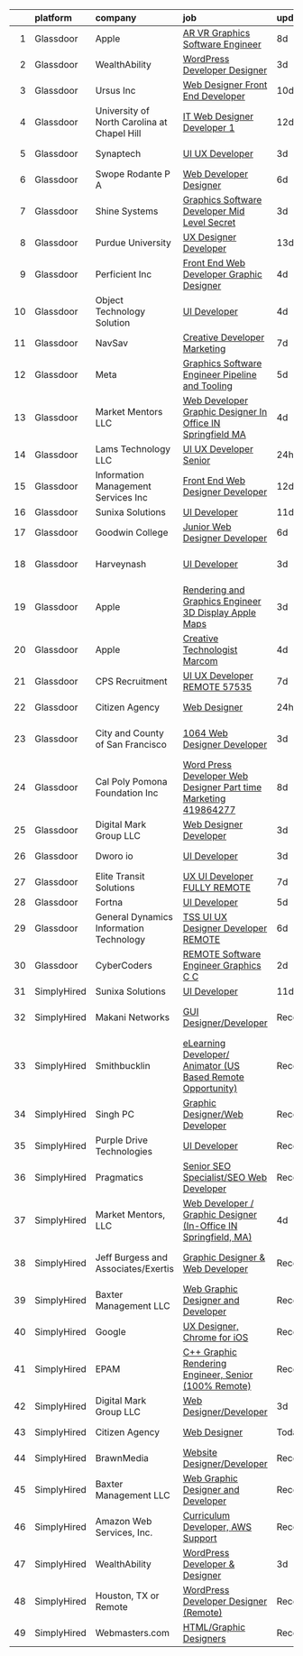 

|    | platform    | company                                     | job                                                                                                                                                                                                                                                                                                                                                                                                                                                                                                                                                                                                                                                                                                                                                                                                                                                                                                                                                                                                                                                                                                                                                                                                                                                                                                                                                                                                                                                                                   | update_time   | location               |
|---:|:------------|:--------------------------------------------|:--------------------------------------------------------------------------------------------------------------------------------------------------------------------------------------------------------------------------------------------------------------------------------------------------------------------------------------------------------------------------------------------------------------------------------------------------------------------------------------------------------------------------------------------------------------------------------------------------------------------------------------------------------------------------------------------------------------------------------------------------------------------------------------------------------------------------------------------------------------------------------------------------------------------------------------------------------------------------------------------------------------------------------------------------------------------------------------------------------------------------------------------------------------------------------------------------------------------------------------------------------------------------------------------------------------------------------------------------------------------------------------------------------------------------------------------------------------------------------------|:--------------|:-----------------------|
|  1 | Glassdoor   | Apple                                       | [AR VR Graphics Software Engineer](https://www.glassdoor.com/partner/jobListing.htm?pos=107&ao=1110586&s=58&guid=0000018311b3c6e68d9ca2e303b91752&src=GD_JOB_AD&t=SR&vt=w&cs=1_14883bd1&cb=1662449338434&jobListingId=1008098776181&cpc=6FC5BA77C9A4CD78&jrtk=3-0-1gc8r7holim9g801-1gc8r7hpb2cgp000-9d0fe7903ee514c7--6NYlbfkN0BvKrLyj5gPmtZO9T8euul8TCxuuKNOtzRJOomxnwSEodTz2Bc-sPZl1dBMH13w-jNyHP0Om-VrHe3-IIJ1BQ7Wd1MMnjsJnjayyk_knJ5FNSt9KNU49nn3QjFo0jeMEWDGQ_UiWDbZGaqymDD-Sh3TvXRaf3wYxYRyXDd7d6LbuP6i8WnM-gcPHppVZDV9O5wx0W4yluUuN6oJ-2yZw0LHQ_C5Qm3Sj5Wwv4tzOQ6Rpzpyxl17oZvdbu77-MQFUt0MfPjKQoHBlspMpA3mLG2RRHDw_wfhtrIg6KaPIOvhxBnul-3yVJnLZH7L16AWJ5ks_EyqvesCGsUBkmDVJasKX_UxZLhG5dLUJgtc7LcFnlbDVpUvRUnznGWiAqNC3P0wM6E0S0H_7E-Tq9HgT7S60TIwieKSmZQ1-Td0l_z58MQANX-m_jnvEAESc6vB3Q5i2Emlz6d9Ohg6GlQapPPs79Hd3FRMj_hw1_sp98vs4FvLuNt1WjswTTESaVDkShU-jJrpfWwKkycukr_fBQ1VA7JKKb_F10Zys-eQWoq-wD5acvSoA7aT3M-ABbLKRNj3QBiEsoVTBecDTykXmv-G6RMT0_wttVpHcI9YrnTDMDpMmBUpsdgJdJjXrov8jV5NEDjyys8y1PoGewgYpMOBDni25si18FkhNmC5Mqmcs5NtxtlVlcwp2k1xpJ_HhhsNMAvAmUh_BL0rpRfVVg-n81VdeJsLWwU_q8kP95ZBVtZ4JrRC4iQM9LMVM-t-CLe_ZZKGOzltH_zUu2OdRA7eHFdtSPatHwxK9wg9lPuYZs0LNy8p-hEskknA3NCmKyVZUsLW6vfpC0iy6zCbmoxqG5zvMjBMnrPhksO_ES4A81Ox6ynU9S_DSR21RsQ1ZXyf1fLBY6iupyo2_TyGJAvFMLTXUkijcADb4Qy-lJ2mg6F7u-e49vy3AfvD20sESmBCNqZh8B5d5rMKoAgGijZ7JmwLLfR82gM%3D)                                                                                                                  | 8d            | Seattle, WA            |
|  2 | Glassdoor   | WealthAbility                               | [WordPress Developer   Designer](https://www.glassdoor.com/partner/jobListing.htm?pos=115&ao=1136043&s=58&guid=0000018311b3c6e68d9ca2e303b91752&src=GD_JOB_AD&t=SR&vt=w&ea=1&cs=1_96a0abf4&cb=1662449338435&jobListingId=1008114828541&jrtk=3-0-1gc8r7holim9g801-1gc8r7hpb2cgp000-884eac3cb525320d-)                                                                                                                                                                                                                                                                                                                                                                                                                                                                                                                                                                                                                                                                                                                                                                                                                                                                                                                                                                                                                                                                                                                                                                                  | 3d            | Tempe, AZ              |
|  3 | Glassdoor   | Ursus  Inc                                  | [Web Designer   Front End Developer](https://www.glassdoor.com/partner/jobListing.htm?pos=109&ao=1110586&s=58&guid=0000018311b3c6e68d9ca2e303b91752&src=GD_JOB_AD&t=SR&vt=w&ea=1&cs=1_b67fb79c&cb=1662449338434&jobListingId=1008097361956&cpc=8795CF9063CD573D&jrtk=3-0-1gc8r7holim9g801-1gc8r7hpb2cgp000-0ea09b14e2348c5f--6NYlbfkN0CT8vBT9H5mqECx2dfLV_FONLPDKpIRssxVwtj05Tmm4rA5I0VNOPdM1oYsK66ov5pqYS3gXk2ozh0lVEZwzGOqZs8rlCBef2uQoy630wv6aUBqB1D9vjbSnni5WCVaS2e0KhCWi_8-XMv97hUEg7H9r8pKMO8klnwzDsU9mPVyqE5wVDnTov1Pu_UnRYhnE0_Osqvwl8WORWgB_kOjxQQLPQWG-NWIcptfTftC_xvyt1c40uobZ403OrjOg5_p8zqz3cLzwrnHTjqWeFEhkd7FYyVcjiJCMFkVznphRmtkhKbL2ZU9aWVWUjChbdkFdlAiu4tIvv-tEhlvNaragy1ZQhsvGhOC5anf8D4yfIGDJbK-bmh5xwt1uscED6ao3EPCxdfHKv4RZ6Q3-m_MTe1dE6Nugv26rrW9yIa8ooHEPIgJzYTeC7TeJ6xGxEjr0Q_LC6p6H5q3S5tqAKobaBFAUOLFzaYkqfJfMVeDEcM45mD4p83H9JivUTDuSuIARRyq_X-nDQed5BrcbTziAgE4GsRkysA75dwAY7tUvrYsFuE7nrUa6jVQrDlXUyV5XOGBb-IO9taLGWl8BQVFz09ycoMq3V3hzbJ7el3QoVqtCoUj3kFQZqmvYXyx--MW7xBwVGcxG-68YgKgnEaZApH7d6SQ8IlcAl-YZbtg8JJ-AUPOTu1TB7ldoQBl7IYB9ZvpKT3Cy286Q9e9RGxAgZk-jhQO_RTE_wHd_ZZGijRq_CVnluI_sBXsdmgy1IhXa0NygWOdDpHfcgiMydFVvVfoiRZumwilJiyGkG2x_xDrw8E9i499XkOeqDckGIMRe11u2y8PW0JpIH6dHY4cwjZcCqXJKqvScw_zejLzTFrPDDSrE-sv5m-wD1WQHJ56Pbd67dYZllUuzCojrAg3rnlfgR_7DVG6_NWVAeFrZQSe_CO3V4xqEg1FPbsCZVO2NGbnnH82aac6J4-WP38ELct4SbOb9g_nkxQgNCfMtSPoIDRqqN4PbM7f)                                                                                         | 10d           | Brisbane, CA           |
|  4 | Glassdoor   | University of North Carolina at Chapel Hill | [IT Web Designer Developer   1](https://www.glassdoor.com/partner/jobListing.htm?pos=118&ao=1136043&s=58&guid=0000018311b3c6e68d9ca2e303b91752&src=GD_JOB_AD&t=SR&vt=w&cs=1_99dc7c10&cb=1662449338435&jobListingId=1008091563327&jrtk=3-0-1gc8r7holim9g801-1gc8r7hpb2cgp000-06a99d028af73625-)                                                                                                                                                                                                                                                                                                                                                                                                                                                                                                                                                                                                                                                                                                                                                                                                                                                                                                                                                                                                                                                                                                                                                                                        | 12d           | Chapel Hill, NC        |
|  5 | Glassdoor   | Synaptech                                   | [UI UX Developer](https://www.glassdoor.com/partner/jobListing.htm?pos=127&ao=1136043&s=58&guid=0000018311b3c6e68d9ca2e303b91752&src=GD_JOB_AD&t=SR&vt=w&cs=1_d9a8bfec&cb=1662449338435&jobListingId=1008114786599&jrtk=3-0-1gc8r7holim9g801-1gc8r7hpb2cgp000-4ab4377f64d3bfaf-)                                                                                                                                                                                                                                                                                                                                                                                                                                                                                                                                                                                                                                                                                                                                                                                                                                                                                                                                                                                                                                                                                                                                                                                                      | 3d            | Colorado Springs, CO   |
|  6 | Glassdoor   | Swope  Rodante P A                          | [Web Developer Designer](https://www.glassdoor.com/partner/jobListing.htm?pos=117&ao=1136043&s=58&guid=0000018311b3c6e68d9ca2e303b91752&src=GD_JOB_AD&t=SR&vt=w&ea=1&cs=1_fd9fee5a&cb=1662449338435&jobListingId=1008103901001&jrtk=3-0-1gc8r7holim9g801-1gc8r7hpb2cgp000-10de664c6e2df13b-)                                                                                                                                                                                                                                                                                                                                                                                                                                                                                                                                                                                                                                                                                                                                                                                                                                                                                                                                                                                                                                                                                                                                                                                          | 6d            | Tampa, FL              |
|  7 | Glassdoor   | Shine Systems                               | [Graphics Software Developer  Mid Level   Secret ](https://www.glassdoor.com/partner/jobListing.htm?pos=128&ao=1136043&s=58&guid=0000018311b3c6e68d9ca2e303b91752&src=GD_JOB_AD&t=SR&vt=w&cs=1_775a8b4a&cb=1662449338435&jobListingId=1008114863929&jrtk=3-0-1gc8r7holim9g801-1gc8r7hpb2cgp000-f353985a7a3b22af-)                                                                                                                                                                                                                                                                                                                                                                                                                                                                                                                                                                                                                                                                                                                                                                                                                                                                                                                                                                                                                                                                                                                                                                     | 3d            | Bethesda, MD           |
|  8 | Glassdoor   | Purdue University                           | [UX Designer Developer](https://www.glassdoor.com/partner/jobListing.htm?pos=119&ao=1136043&s=58&guid=0000018311b3c6e68d9ca2e303b91752&src=GD_JOB_AD&t=SR&vt=w&ea=1&cs=1_8d81ab16&cb=1662449338435&jobListingId=1008088691267&jrtk=3-0-1gc8r7holim9g801-1gc8r7hpb2cgp000-684e4c4a2876fc9b-)                                                                                                                                                                                                                                                                                                                                                                                                                                                                                                                                                                                                                                                                                                                                                                                                                                                                                                                                                                                                                                                                                                                                                                                           | 13d           | Remote                 |
|  9 | Glassdoor   | Perficient  Inc                             | [Front End Web Developer Graphic Designer](https://www.glassdoor.com/partner/jobListing.htm?pos=116&ao=1136043&s=58&guid=0000018311b3c6e68d9ca2e303b91752&src=GD_JOB_AD&t=SR&vt=w&cs=1_9f6c8426&cb=1662449338435&jobListingId=1008109861772&jrtk=3-0-1gc8r7holim9g801-1gc8r7hpb2cgp000-44aef0c6333c1e32-)                                                                                                                                                                                                                                                                                                                                                                                                                                                                                                                                                                                                                                                                                                                                                                                                                                                                                                                                                                                                                                                                                                                                                                             | 4d            | Saint Louis, MO        |
| 10 | Glassdoor   | Object Technology Solution                  | [UI Developer](https://www.glassdoor.com/partner/jobListing.htm?pos=111&ao=1136043&s=58&guid=0000018311b3c6e68d9ca2e303b91752&src=GD_JOB_AD&t=SR&vt=w&cs=1_0f00f8f4&cb=1662449338434&jobListingId=1008112764613&jrtk=3-0-1gc8r7holim9g801-1gc8r7hpb2cgp000-dd204f09d5632003-)                                                                                                                                                                                                                                                                                                                                                                                                                                                                                                                                                                                                                                                                                                                                                                                                                                                                                                                                                                                                                                                                                                                                                                                                         | 4d            | Remote                 |
| 11 | Glassdoor   | NavSav                                      | [Creative Developer   Marketing](https://www.glassdoor.com/partner/jobListing.htm?pos=104&ao=1110586&s=58&guid=0000018311b3c6e68d9ca2e303b91752&src=GD_JOB_AD&t=SR&vt=w&ea=1&cs=1_391f661d&cb=1662449338434&jobListingId=1008101583321&cpc=14D5209370AEC984&jrtk=3-0-1gc8r7holim9g801-1gc8r7hpb2cgp000-3ef4b27837961961--6NYlbfkN0BvAdlA35CjkOTzb4w1kkSC-vTwJamGQa4qaPCWn-0njweHi_B-CtuKQhiA94M5OE-XjNhf22KnVp00kgckhjWxzGyV97h7v8x36p5wKdZlOjwGZGaqaaH8DYNMeM34HY9t9Z5J26lOJ85UEHLGvZFDJOe_8KgJLhnklUUMm79Fgw-wQMJzYni-FeIqV5Svyi_1ZjE_mxETfR2qp4i-PiUDiAz8y9BFsxOfX0BmecMnmGFBamzhbjmqf2dPmw1l79Q2jskoL_2S0v1vj9ya7N4qtueYXgZXhREY9VYBU5aWQtRuZgpLxXIGZfAAIRD1qGazMM_uwjzoOG2XEB02oEu_WY_7sJUDyrff69HwZk80z3EYybEULxV-0DlHDoZy4R2XWjfeD0RdusCbsIQu42fBkdhdp5Had6UpKqvcx1RSNwoH1zot__umphO_5zivUvtJDR8aN1M36iPEY06Xg0oD5iiozbMcADEjLniINXoESOEDM26YB3JZ8KrjRIjytrqduNR2RlVw90AtX4a5iTYer8GJOZlIgPVDorGY97wH4x5nS2mvESuGM9ccEETHTc5f1bbh-iHRMl7300jpeXnYHpCZJDgdq-4%3D)                                                                                                                                                                                                                                                                                                                                                                                                                                                                                                               | 7d            | Beaumont, TX           |
| 12 | Glassdoor   | Meta                                        | [Graphics Software Engineer   Pipeline and Tooling](https://www.glassdoor.com/partner/jobListing.htm?pos=105&ao=1110586&s=58&guid=0000018311b3c6e68d9ca2e303b91752&src=GD_JOB_AD&t=SR&vt=w&cs=1_56e79c86&cb=1662449338434&jobListingId=1008107989384&cpc=0C139D4CAD5A6DB2&jrtk=3-0-1gc8r7holim9g801-1gc8r7hpb2cgp000-ee0e87e82fc8eaa6--6NYlbfkN0DYl4UJW4r1Vl7FEn6T9F-rD9lpC-0oMJVSiWjK_MGUd8e8cHXcpv6KPyjLHZEfqkXwCrjci5IV6QrL7JzV9jLLZ77nbnTaVImrYMFdkWMvJL2c-8E8Q4CZ15329dj-MuyrGDJlP5H0RbBsrMDRyxgxHEvMrO0fEqySqT2mcxooYilKIFaeu-GJWYOp55U8N36cXzCH34TBJRf7SZnKvK9zVSegR2K6S_jRqP6TH0mGk07SD6giTOoRKFo2lffc3NlkkiktEAxovhdJoHm9Z5dxfMW_JtFTVBT4fHwTjWAFtTWOzRlA7taCvlHfe_5FiwB3KJff4wNs_RlTl-dvZP_hX7UJx85RmEo7OHKX-cE-fxw_BDwAVdj-Jrh654gnXv7b095NVYdFMP0hSCHoXETpPwA9ZdU2fvKupfXWcAdvePh5SF6zFA9qMm68SFqe95kyPTqljLRXZPcKvkYNqb0cfq_QzsommBJyzYinIHbsW8Hm3RnpyxeR8m8kQPEIRf3Sj_Ahdm_4IYRR1QhKYKd4uqxJ6Z_BVG0EfJjEqZc_X3I6gxjvGoa3cjCYWCZReWt2lpxF-irZNxV4icCl7r93Wc1p-MUh_efLssCra26VKnxns17AyRSMHSEVuoOd4F9pf0ROie3U46eOnmBCcaSdbHZs4uxBTk4OXoqL10OH5nhWn7TSdLzqmSiLPlO2YMoTRZKqmMftpYCGi41XrUO5bY4XD0Qm6qBeIIo5PYwjFJNbg7fRY5XVRWPK7GwykF8H3AXBN5s78VrsV4FGAf295wHv7IA4FnZzC56MwCrfT3VMfRyK5DeprE4ZM3eRIdnuLEbBbt4O29mZaeE0qDYoNfKq_CmmzYqsBRU9zYW8lgpnIfnENqwkUvHU3k5rnBaqRTNRB6u5AdiyHwDRw8TduTyl94N5VFoPi0DPhyTSPEZrSDECET_BwCG2kNgcpnrz_wI9QmzenE2ehVTyZTTOYX3Fskq-XHwW5Mrlv2M_PdpnzwhLIAOxmayJzFG_Z4k2Eys9mk5xu5J-MmIBaKp-DDcifRnp_EyY-blPc6RIQrPx2au6ueiqEXr5Gml3DfY%3D) | 5d            | Remote                 |
| 13 | Glassdoor   | Market Mentors  LLC                         | [Web Developer   Graphic Designer  In Office IN Springfield  MA ](https://www.glassdoor.com/partner/jobListing.htm?pos=101&ao=1110586&s=58&guid=0000018311b3c6e68d9ca2e303b91752&src=GD_JOB_AD&t=SR&vt=w&ea=1&cs=1_307758dc&cb=1662449338433&jobListingId=1008111288282&cpc=3E9F864680A5C76F&jrtk=3-0-1gc8r7holim9g801-1gc8r7hpb2cgp000-a69e8f9edaa7370c--6NYlbfkN0DrgQq5ECBajiuqohNCSf6c7_2Cek-sBUhiO2bmmkiCIcpzLyXLzEAo_itrRzeSh_cWpy7BT4bN57ryTfdnWo0gWGaocdBLo3L4E08-ygdD9TDyaXhHptLZmoAT3Vg8wSELq80bb9aRGRnwRMKNLwkwVsvZnKz3KHQP4Mix_zEqQZUuuLUoMaIf60fEZYRLl5GaT4R5CqHk1PzKPzNzz8yi26PO9biPpc9NMwHjTph0Eoc6R67-xUQKlQMbFd7PrL__Vviay-6PFZFS9X15oMA0jFLRG_hQe4RVuVm2FoTuITk-0nq7t_UQnQznomYgSKYp-TKJHZrBLuTGVtNhrnSiLLu38NY8qfvGW7-cHN4wzm-sPA3fIMOvIxr7oD3INIrSzUSG8BkL9yUCTU0sIeVZtYnVuFZhqPJ18-JaNW-x_K_6mbct8NL7UFxIBOy960sxgWU8bDQTVRvVuK_njjsFdfurAzKhwvYDCHQOp6jSvLeAJ_kzHWF3k6vtn0DdV09QTEHsR2Q0mOUgvnEI6zFL)                                                                                                                                                                                                                                                                                                                                                                                                                                                                                                                                                            | 4d            | Hartford, CT           |
| 14 | Glassdoor   | Lams Technology LLC                         | [UI UX Developer  Senior ](https://www.glassdoor.com/partner/jobListing.htm?pos=125&ao=1136043&s=58&guid=0000018311b3c6e68d9ca2e303b91752&src=GD_JOB_AD&t=SR&vt=w&ea=1&cs=1_e346e41b&cb=1662449338435&jobListingId=1008118889321&jrtk=3-0-1gc8r7holim9g801-1gc8r7hpb2cgp000-1873c344e686d154-)                                                                                                                                                                                                                                                                                                                                                                                                                                                                                                                                                                                                                                                                                                                                                                                                                                                                                                                                                                                                                                                                                                                                                                                        | 24h           | Remote                 |
| 15 | Glassdoor   | Information Management Services  Inc        | [Front End Web Designer Developer](https://www.glassdoor.com/partner/jobListing.htm?pos=120&ao=1136043&s=58&guid=0000018311b3c6e68d9ca2e303b91752&src=GD_JOB_AD&t=SR&vt=w&ea=1&cs=1_c9178fb6&cb=1662449338435&jobListingId=1008091268998&jrtk=3-0-1gc8r7holim9g801-1gc8r7hpb2cgp000-6adbb7d2f8679a95-)                                                                                                                                                                                                                                                                                                                                                                                                                                                                                                                                                                                                                                                                                                                                                                                                                                                                                                                                                                                                                                                                                                                                                                                | 12d           | Beltsville, MD         |
| 16 | Glassdoor   | Sunixa Solutions                            | [UI Developer](https://www.glassdoor.com/partner/jobListing.htm?pos=113&ao=1136043&s=58&guid=0000018311b3c6e68d9ca2e303b91752&src=GD_JOB_AD&t=SR&vt=w&ea=1&cs=1_25ae909b&cb=1662449338435&jobListingId=1008093911276&jrtk=3-0-1gc8r7holim9g801-1gc8r7hpb2cgp000-c12d46be60d48c3b-)                                                                                                                                                                                                                                                                                                                                                                                                                                                                                                                                                                                                                                                                                                                                                                                                                                                                                                                                                                                                                                                                                                                                                                                                    | 11d           | Remote                 |
| 17 | Glassdoor   | Goodwin College                             | [Junior Web Designer Developer](https://www.glassdoor.com/partner/jobListing.htm?pos=114&ao=1136043&s=58&guid=0000018311b3c6e68d9ca2e303b91752&src=GD_JOB_AD&t=SR&vt=w&cs=1_25418ec9&cb=1662449338435&jobListingId=1008104280295&jrtk=3-0-1gc8r7holim9g801-1gc8r7hpb2cgp000-52d292b410d12378-)                                                                                                                                                                                                                                                                                                                                                                                                                                                                                                                                                                                                                                                                                                                                                                                                                                                                                                                                                                                                                                                                                                                                                                                        | 6d            | East Hartford, CT      |
| 18 | Glassdoor   | Harveynash                                  | [UI Developer](https://www.glassdoor.com/partner/jobListing.htm?pos=130&ao=1136043&s=58&guid=0000018311b3c6e68d9ca2e303b91752&src=GD_JOB_AD&t=SR&vt=w&ea=1&cs=1_fbd83421&cb=1662449338436&jobListingId=1008114677538&jrtk=3-0-1gc8r7holim9g801-1gc8r7hpb2cgp000-e2c9ff87e93c384f-)                                                                                                                                                                                                                                                                                                                                                                                                                                                                                                                                                                                                                                                                                                                                                                                                                                                                                                                                                                                                                                                                                                                                                                                                    | 3d            | San Francisco, CA      |
| 19 | Glassdoor   | Apple                                       | [Rendering and Graphics Engineer   3D Display   Apple Maps](https://www.glassdoor.com/partner/jobListing.htm?pos=108&ao=1110586&s=58&guid=0000018311b3c6e68d9ca2e303b91752&src=GD_JOB_AD&t=SR&vt=w&cs=1_88a34a6f&cb=1662449338434&jobListingId=1008115118695&cpc=8795CF9063CD573D&jrtk=3-0-1gc8r7holim9g801-1gc8r7hpb2cgp000-67ce25cf34ad9846--6NYlbfkN0BvKrLyj5gPmtZO9T8euul8TCxuuKNOtzRJOomxnwSEodTz2Bc-sPZlt2Zgji_QUXEnKj_T1Ut9FIFiKfM_lcs3PA9YMmt1GIIVfAyhKNGUPi1LVhtL59Y84IK3ZJ2UcsS2jkAW1AgJAovjXFj1aQAblWB5puC-3LxR5e54A2ZZR61hdFHsDxfBr1aSVXJYi_ziqavvfMoEyk8cuTyOSlLbaxwE9o3B797ngTdqVhToF2mWTI87BlL4nfkM6H1Uh4cyCeQGvs6sV08O0wieVSnU_p7D4IZX3Zx2Vo5SYbglNqXDG07D5xuZeB2LiodOn2KLuXIcbs3acG2AYqjD0-AodPIPlwxCfOHaq4KnLWFVLJZdBVv4B3_UJcUwI8TdKQexZiQBUc4lhasPrCrPSIBjGu8qoylCljXv45kttU-1x-7GYX0FBBnaE6HsIGs0s4jsU6KwTxBmRZyudXeTY7N-wfudaRJ5z2lITmCSh4UzWlTUyBuTrR-ezwkpR-MkmoV4rduniZsVdNJqv1G7onUu3xTYoEf-P6GU6M5okpBqisf6A5i6JyzvZjeNrMiftaWTBoEWd3TiajgCAK5p645rEtG-_nlw_bbqkh5UIFHTCZWyQoNyNgmcj36ETgPCIEQeJmkhxlJlXRHliZPcmq7gcsba_4HPE_9HNySqSNMrI3L0DRGhvpZlLwtHOWLt7Jzddo7WSg23vlgsECC-v7j2vTU5SvLEs7U17avzsH6KY4Tp_tEqxH3RRJa8Y4WYkn6Fc9LfiBKXe4GUcq0jHk4eQV9TIOuo6MHnSRTb1e3BiJf3TX9EP3KSO7ZFrFdFZsYebu_5un6zC4CZQhMRCx529n1rUyLmXdgK1q6PbhJlZOyY_vk5GOVX90cx15UpCsg41_7mGzgbrtSyD4gPnaOgcfhOxB-AeJujkXtQOGYuLPwMP5Kn9VOI7HKS_3_nGVqelT98wFK0SqSm5YVqUc-51PrNwbRIPMREDGSFY9pj_2kliZSqMSI_)                                                                       | 3d            | Cupertino, CA          |
| 20 | Glassdoor   | Apple                                       | [Creative Technologist  Marcom](https://www.glassdoor.com/partner/jobListing.htm?pos=121&ao=1136043&s=58&guid=0000018311b3c6e68d9ca2e303b91752&src=GD_JOB_AD&t=SR&vt=w&cs=1_2890a503&cb=1662449338435&jobListingId=1008111206952&jrtk=3-0-1gc8r7holim9g801-1gc8r7hpb2cgp000-44ee546d4a615340-)                                                                                                                                                                                                                                                                                                                                                                                                                                                                                                                                                                                                                                                                                                                                                                                                                                                                                                                                                                                                                                                                                                                                                                                        | 4d            | Cupertino, CA          |
| 21 | Glassdoor   | CPS Recruitment                             | [UI   UX Developer REMOTE   57535](https://www.glassdoor.com/partner/jobListing.htm?pos=106&ao=1110586&s=58&guid=0000018311b3c6e68d9ca2e303b91752&src=GD_JOB_AD&t=SR&vt=w&ea=1&cs=1_95ff5297&cb=1662449338434&jobListingId=1008101570635&cpc=14D5209370AEC984&jrtk=3-0-1gc8r7holim9g801-1gc8r7hpb2cgp000-01ffb576e5c5bd95--6NYlbfkN0DgoHcTH3ZibdXDbE1VvvRa3XowIWs6m5qI-FjqauRle3m8kONFkUSrxT8FSUKqy7UuSwcgAQ-qkHLdceLQEfzk02YlSVwTq4RVzanUacZZQP9LGelOizyao1UJ6tCCpK5S9yLDBGeAjhshIhXNcq5zna_AleGRj1LJWwOnxP5y8J2xCSGpgVZe0lzvsqE1vBscPj2oR0WG6NMOr9ccakm9DV26taErJyJ8uXC2adHxNqvO1T2dDyMV2fTIt_MpGKwU-ZtddO8t9LS98gvShvrtWEY6wIhz6RYD2abece9730u-vh2Q2SvxcO_939bxYdttBv2fADUtVN9claoMWH5_7GHsLv6qTPcGSOo4FXsDfna911QAN9idw9bKi7qKktPt5aNJUToic4JMJAmRTLqaalRCfNnRnKcBKMbkcEuPzyQKY8iF_Xi8Bxw-rekqZ8x4OU7jgeq8xnPQzhq2ME-Qn9yoJdFgfdWgR1kWWg5MLQ%3D%3D)                                                                                                                                                                                                                                                                                                                                                                                                                                                                                                                                                                                                                               | 7d            | Syracuse, NY           |
| 22 | Glassdoor   | Citizen Agency                              | [Web Designer](https://www.glassdoor.com/partner/jobListing.htm?pos=103&ao=1110586&s=58&guid=0000018311b3c6e68d9ca2e303b91752&src=GD_JOB_AD&t=SR&vt=w&cs=1_c2f410fd&cb=1662449338433&jobListingId=1008119134571&cpc=3DB599BF2F4828F0&jrtk=3-0-1gc8r7holim9g801-1gc8r7hpb2cgp000-4f156e9c19c8d85f--6NYlbfkN0ABPR1SXVqYXME6Y9HwrdB1ZS5I7uEvuiZQQ23aOU9KTSUEQ2WHnjqXEbws5t88SbmeWWUnqBUweDBfv3jgPAT_yEx1ZSopAzoXYUidX5JP4RSp8v4kNbaODIRLLoaJty-UiuGsLZEyYy_sJVq48YSqx5isNJOWThO9q0_6ZNoiSCXsLaUMEgJJWn_j8pHM0yvddtnqgStRhLDlOX-XMNzopkke1eWBIAAXlupnqrpQFpjT2eYFeccg-9dxx30aPkHtVLF-bMCic_6BYdmqgdjxnwzQ-94jF3SG6Spm9xBfCI7bbfrFdmHtGQ3k1KUbWiPl7KMCXXfqcgMjP1AUuJd7hW7oNdvRwUhQ1zaNM4dxro20PHSNY-PFxtVagokjQVwhJyIYsJ_Ga4rPUAnUz774m35Tt6XNh-eeU4oCcM52LnehDyiQEig-8fuyujYUTU8OCt6G1c7mP6kJRgC3zurEotuaVZxrXQs2ZB4M5CDw516Iu4PsdADCqE--LH8N4qmGca0vTHJcRl9c3ITrn0winAvru9uitJHmpWHrzKKX-rsRvEBS5axKNsxbr4TZnF9mX4PR3luPm65UdIdWGl7uu7iWgvpRfCYNT5OL_J0k_m3IrIoTP-m4HV9vXsE6qguSgPOLR7blrQ%3D%3D)                                                                                                                                                                                                                                                                                                                                                                                                                                                                                        | 24h           | Knoxville, TN          |
| 23 | Glassdoor   | City and County of San Francisco            | [1064   Web Designer   Developer](https://www.glassdoor.com/partner/jobListing.htm?pos=112&ao=1136043&s=58&guid=0000018311b3c6e68d9ca2e303b91752&src=GD_JOB_AD&t=SR&vt=w&cs=1_fce7d972&cb=1662449338434&jobListingId=1008115173004&jrtk=3-0-1gc8r7holim9g801-1gc8r7hpb2cgp000-74e7778822469909-)                                                                                                                                                                                                                                                                                                                                                                                                                                                                                                                                                                                                                                                                                                                                                                                                                                                                                                                                                                                                                                                                                                                                                                                      | 3d            | San Francisco, CA      |
| 24 | Glassdoor   | Cal Poly Pomona Foundation  Inc             | [Word Press Developer Web Designer  Part time    Marketing  419864277](https://www.glassdoor.com/partner/jobListing.htm?pos=129&ao=1136043&s=58&guid=0000018311b3c6e68d9ca2e303b91752&src=GD_JOB_AD&t=SR&vt=w&cs=1_727e535a&cb=1662449338435&jobListingId=1008098792215&jrtk=3-0-1gc8r7holim9g801-1gc8r7hpb2cgp000-a9c1c24fb1f6e50d-)                                                                                                                                                                                                                                                                                                                                                                                                                                                                                                                                                                                                                                                                                                                                                                                                                                                                                                                                                                                                                                                                                                                                                 | 8d            | Pomona, CA             |
| 25 | Glassdoor   | Digital Mark Group LLC                      | [Web Designer Developer](https://www.glassdoor.com/partner/jobListing.htm?pos=102&ao=1110586&s=58&guid=0000018311b3c6e68d9ca2e303b91752&src=GD_JOB_AD&t=SR&vt=w&ea=1&cs=1_f26ef6db&cb=1662449338434&jobListingId=1008114370558&cpc=5F8B9684766EE3AF&jrtk=3-0-1gc8r7holim9g801-1gc8r7hpb2cgp000-6828cf6de63f7dc1--6NYlbfkN0ANkou4taVk2XZZ848dRfo5kKh06_3FAnany_4ItHTq-u6JcicZqWFbHbAxD0ssval1uFKr5hjroKk-voQEJfLVfjOS1uxmnHK5o9zB5WB_W38-GmKH85zuUArPfKNnqi5EucZBCpaZUSBgLt-J-gcdNl8sDK17kpXmpyKs7WEpLczd0bRzTN8gOeg1b1Lqt5Wvj1ZNqMXtPKRM1Yp5vBQ9IJwuD3IzNgX9zshegR7lUOzRSlQMrDVefaR8RP4rZAkf2oPVN_Ol09ftePUp9D3RDE7bNYaDkZqe5ik3jm2ayfrvGptO7EoKFB-zPW9Moa6WIPyG-hhbzKZIqRpYhh7XaZcX3PeoAZVIj-7oUqtnlYesRgxIf4mOjPpm8JOtZTqfr4duS3FTts6n3fhOq7jiC60liMf3CeCnGjzU9cafiA27mUk5xnxjAdmKtS7Ox0VaXuWFT54qtV9CMf8RLchaDAVrrO5sIWsVp2kJ6Q3SEx9UJhgWi45FxEQXV0c4Ft7X0o0d3bIBMQ%3D%3D)                                                                                                                                                                                                                                                                                                                                                                                                                                                                                                                                                                                                         | 3d            | Beaverton, OR          |
| 26 | Glassdoor   | Dworo io                                    | [UI Developer](https://www.glassdoor.com/partner/jobListing.htm?pos=123&ao=1136043&s=58&guid=0000018311b3c6e68d9ca2e303b91752&src=GD_JOB_AD&t=SR&vt=w&ea=1&cs=1_a6b5c940&cb=1662449338435&jobListingId=1008114664546&jrtk=3-0-1gc8r7holim9g801-1gc8r7hpb2cgp000-05639cd3f89ce954-)                                                                                                                                                                                                                                                                                                                                                                                                                                                                                                                                                                                                                                                                                                                                                                                                                                                                                                                                                                                                                                                                                                                                                                                                    | 3d            | San Jose, CA           |
| 27 | Glassdoor   | Elite Transit Solutions                     | [UX UI Developer FULLY REMOTE](https://www.glassdoor.com/partner/jobListing.htm?pos=124&ao=1136043&s=58&guid=0000018311b3c6e68d9ca2e303b91752&src=GD_JOB_AD&t=SR&vt=w&ea=1&cs=1_ce80178c&cb=1662449338435&jobListingId=1008102546103&jrtk=3-0-1gc8r7holim9g801-1gc8r7hpb2cgp000-a9d984ee3a6bc25b-)                                                                                                                                                                                                                                                                                                                                                                                                                                                                                                                                                                                                                                                                                                                                                                                                                                                                                                                                                                                                                                                                                                                                                                                    | 7d            | Pittsburgh, PA         |
| 28 | Glassdoor   | Fortna                                      | [UI Developer](https://www.glassdoor.com/partner/jobListing.htm?pos=122&ao=1136043&s=58&guid=0000018311b3c6e68d9ca2e303b91752&src=GD_JOB_AD&t=SR&vt=w&cs=1_48bfa059&cb=1662449338435&jobListingId=1008105468151&jrtk=3-0-1gc8r7holim9g801-1gc8r7hpb2cgp000-2fb18d1521d3f6d9-)                                                                                                                                                                                                                                                                                                                                                                                                                                                                                                                                                                                                                                                                                                                                                                                                                                                                                                                                                                                                                                                                                                                                                                                                         | 5d            | Remote                 |
| 29 | Glassdoor   | General Dynamics Information Technology     | [TSS UI UX Designer Developer  REMOTE ](https://www.glassdoor.com/partner/jobListing.htm?pos=126&ao=1136043&s=58&guid=0000018311b3c6e68d9ca2e303b91752&src=GD_JOB_AD&t=SR&vt=w&cs=1_715e5fd7&cb=1662449338435&jobListingId=1008104093508&jrtk=3-0-1gc8r7holim9g801-1gc8r7hpb2cgp000-f58f9c05d35b6c4b-)                                                                                                                                                                                                                                                                                                                                                                                                                                                                                                                                                                                                                                                                                                                                                                                                                                                                                                                                                                                                                                                                                                                                                                                | 6d            | Remote                 |
| 30 | Glassdoor   | CyberCoders                                 | [REMOTE   Software Engineer   Graphics  C    C ](https://www.glassdoor.com/partner/jobListing.htm?pos=110&ao=1110586&s=58&guid=0000018311b3c6e68d9ca2e303b91752&src=GD_JOB_AD&t=SR&vt=w&ea=1&cs=1_5fb08e05&cb=1662449338435&jobListingId=1008115942238&cpc=F41FEAB56D215062&jrtk=3-0-1gc8r7holim9g801-1gc8r7hpb2cgp000-4049d5e4edb57c83--6NYlbfkN0CpFJQzrgRR8WqXWK1qKKEqALWJw739KlKqr2H-MSI4eoBlI4EFrmor2FYZMP3muM12-TXueB1jDUuYoBuqJO0xfcoCeM8xc1-sbE4CGwjkLL76CeiXosXCpdUVj9B03p5_1tsthM2_8ostX4RS7uOCW-IkNyEjNLX6-wRDk7npvILBg6Scz0m1ZqaxXSiFW80anvIYVqPoN4X-52o2sNknpSkW8x_Q20ewuG2dBXILisTS2FGGagMbJb8PitaTpcehVtPmC02H3CsqIW5UzShm0AvhFg1YyEPApushnDXGwgjo9qwDPExyCNB9YhHbVeEPPvohmZ5DDhQJB-T3b_x7pi_YE0KNDHQVjSYqBYr58geIybAVvJrpnuBCm8_mAhvabxYwUsAZt9sWVpHTICp8PI20ASMmIiQ1Ow7ZEFDMzX48Z2_WyTPe14BidFf6zqJaNpg86_Rj3DtldtMQy6y1ZDhbGGhSFFtXpUldKUWqsLDAOMkVMnm5DPH1zTw58i4-0zAi-EeiAVvS1ad0OKi56YC9PHqM69dEGouGr_00roRe7xVusOpvrAYHBxOrlUctqAeN3Bptp6askJU-7v_h-gzeRPuK7o8cm1unbDyGaHiW1TipGZ-ofGjZKWFXDcH4LAHrad1wNbSconaISL-E3sRka7whRXMj-6BLXX3OKTX3GE_aYCeDJx1zNUyrs7QrRPXUyVgvqYjMZtSFUaUFZ6HXu9Gj57yYKQwiYtzE94jop3qRTihM3w5fmfAgUUbnoDgUYJKwp10Of24LaAEgPZkPT6QHJt1XWzqyUGSxYQyk3-QssE3VqwfZeouHjzAkiwCpG5YCwpUg7BHPl3PZyeEijA58NLkzEiv6sxG3XgDqApNq4nDJoApsTO1uCH7gvhiu3GlpzrCzOojaHBKudZuzDktIu3za2j9U6WInJGihnJEcDt4AcIkMRGnxvYRV8PUuXRwdtRIUQ2c8FywauzX7ZVPjhPp8eL0j8Pdh6-PXZfT4QU8F)                                                                             | 2d            | Orlando, FL            |
| 31 | SimplyHired | Sunixa Solutions                            | [UI Developer](https://www.simplyhired.com/job/hJVTJ7RaQP8LfMw2r-Z1EXc5RZy4fbJRMClg99pNPDu-7ZF-om8ezQ?q=graphic+developer)                                                                                                                                                                                                                                                                                                                                                                                                                                                                                                                                                                                                                                                                                                                                                                                                                                                                                                                                                                                                                                                                                                                                                                                                                                                                                                                                                            | 11d           | Remote                 |
| 32 | SimplyHired | Makani Networks                             | [GUI Designer/Developer](https://www.simplyhired.com/job/vqCwz-7L1WiyQ3Q99E-Qq9M4YBsfkUyBVLQJ_Zdxo65ltF5kn2xkkQ?q=graphic+developer)                                                                                                                                                                                                                                                                                                                                                                                                                                                                                                                                                                                                                                                                                                                                                                                                                                                                                                                                                                                                                                                                                                                                                                                                                                                                                                                                                  | Recently      | San Francisco, CA      |
| 33 | SimplyHired | Smithbucklin                                | [eLearning Developer/ Animator (US Based Remote Opportunity)](https://www.simplyhired.com/job/o0wXkuWE5GmspCcePui9IkAEPg1-7AWcdL2hMWar8TyjH9xKOYroQQ?q=graphic+developer)                                                                                                                                                                                                                                                                                                                                                                                                                                                                                                                                                                                                                                                                                                                                                                                                                                                                                                                                                                                                                                                                                                                                                                                                                                                                                                             | Recently      | Old Lyme, CT           |
| 34 | SimplyHired | Singh PC                                    | [Graphic Designer/Web Developer](https://www.simplyhired.com/job/VrfLs9LJCEhU1rKss2wtstcenI4xJmGjeLlovG4WzRZzf0yYm5C8eA?q=graphic+developer)                                                                                                                                                                                                                                                                                                                                                                                                                                                                                                                                                                                                                                                                                                                                                                                                                                                                                                                                                                                                                                                                                                                                                                                                                                                                                                                                          | Recently      | Remote                 |
| 35 | SimplyHired | Purple Drive Technologies                   | [UI Developer](https://www.simplyhired.com/job/u3dkqfSOUn_shBfZZle9eXSqVK3M-Mc3N0s3Mf4v6tN8wT_tigTwsg?q=graphic+developer)                                                                                                                                                                                                                                                                                                                                                                                                                                                                                                                                                                                                                                                                                                                                                                                                                                                                                                                                                                                                                                                                                                                                                                                                                                                                                                                                                            | Recently      | Texas City, TX         |
| 36 | SimplyHired | Pragmatics                                  | [Senior SEO Specialist/SEO Web Developer](https://www.simplyhired.com/job/YThmy1pqQZWCN6NpVm6jm_YsyMddiBHbrB2fuFAy04LBN_GxOXbL2A?q=graphic+developer)                                                                                                                                                                                                                                                                                                                                                                                                                                                                                                                                                                                                                                                                                                                                                                                                                                                                                                                                                                                                                                                                                                                                                                                                                                                                                                                                 | Recently      | Washington, DC         |
| 37 | SimplyHired | Market Mentors, LLC                         | [Web Developer / Graphic Designer (In-Office IN Springfield, MA)](https://www.simplyhired.com/job/FQG5uJ1dss-sRffoAoQ2VcQRgxsuv475Wnb7F9AflVz3v4ZTdM9xDw?q=graphic+developer)                                                                                                                                                                                                                                                                                                                                                                                                                                                                                                                                                                                                                                                                                                                                                                                                                                                                                                                                                                                                                                                                                                                                                                                                                                                                                                         | 4d            | Springfield, MA        |
| 38 | SimplyHired | Jeff Burgess and Associates/Exertis         | [Graphic Designer & Web Developer](https://www.simplyhired.com/job/gm1wNT6Zp_abtMhj5cSKwxW84NIja92gEA3FcmGLOJG2fmXM9SzjFg?q=graphic+developer)                                                                                                                                                                                                                                                                                                                                                                                                                                                                                                                                                                                                                                                                                                                                                                                                                                                                                                                                                                                                                                                                                                                                                                                                                                                                                                                                        | Recently      | Folsom, CA +1 location |
| 39 | SimplyHired | Baxter Management LLC                       | [Web Graphic Designer and Developer](https://www.simplyhired.com/job/OLBZM1dT_aJoxR290t7MaioVBXZe3xqhanlaPARj54mrrF6_0tNS4Q?q=graphic+developer)                                                                                                                                                                                                                                                                                                                                                                                                                                                                                                                                                                                                                                                                                                                                                                                                                                                                                                                                                                                                                                                                                                                                                                                                                                                                                                                                      | Recently      | Columbia, TN           |
| 40 | SimplyHired | Google                                      | [UX Designer, Chrome for iOS](https://www.simplyhired.com/job/CsG_86YwOO9ty2Tjjto3XBo0uHfG4hI1KnitdvR_tCa9Pg9FnWjCDw?q=graphic+developer)                                                                                                                                                                                                                                                                                                                                                                                                                                                                                                                                                                                                                                                                                                                                                                                                                                                                                                                                                                                                                                                                                                                                                                                                                                                                                                                                             | Recently      | New York, NY           |
| 41 | SimplyHired | EPAM                                        | [C++ Graphic Rendering Engineer, Senior (100% Remote)](https://www.simplyhired.com/job/3tNJxgWLjwY1ZKGMjRgmLv02TGPNbYH8XZkF__ktRQg-hYEG_PW5mg?q=graphic+developer)                                                                                                                                                                                                                                                                                                                                                                                                                                                                                                                                                                                                                                                                                                                                                                                                                                                                                                                                                                                                                                                                                                                                                                                                                                                                                                                    | Recently      | United States          |
| 42 | SimplyHired | Digital Mark Group LLC                      | [Web Designer/Developer](https://www.simplyhired.com/job/0mmgWm2oGstkfnqpIQXCpAHsNLYGeWPGzqTZr4ns37njg0HInNXubw?q=graphic+developer)                                                                                                                                                                                                                                                                                                                                                                                                                                                                                                                                                                                                                                                                                                                                                                                                                                                                                                                                                                                                                                                                                                                                                                                                                                                                                                                                                  | 3d            | Beaverton, OR          |
| 43 | SimplyHired | Citizen Agency                              | [Web Designer](https://www.simplyhired.com/job/jXk-4ZMlcHKRAxfzb4zxCVC7_5stSNpNc0TSHIDXoaMp_0TDGEoJ_Q?q=graphic+developer)                                                                                                                                                                                                                                                                                                                                                                                                                                                                                                                                                                                                                                                                                                                                                                                                                                                                                                                                                                                                                                                                                                                                                                                                                                                                                                                                                            | Today         | Knoxville, TN          |
| 44 | SimplyHired | BrawnMedia                                  | [Website Designer/Developer](https://www.simplyhired.com/job/78BxKl1R6BpfuVu8Kpk-1cxMOjiHDgxQMPxrbQ5J7eWU9PbYxXCHNA?q=graphic+developer)                                                                                                                                                                                                                                                                                                                                                                                                                                                                                                                                                                                                                                                                                                                                                                                                                                                                                                                                                                                                                                                                                                                                                                                                                                                                                                                                              | Recently      | Albany, NY             |
| 45 | SimplyHired | Baxter Management LLC                       | [Web Graphic Designer and Developer](https://www.simplyhired.com/job/OLBZM1dT_aJoxR290t7MaioVBXZe3xqhanlaPARj54mrrF6_0tNS4Q?q=graphic+developer)                                                                                                                                                                                                                                                                                                                                                                                                                                                                                                                                                                                                                                                                                                                                                                                                                                                                                                                                                                                                                                                                                                                                                                                                                                                                                                                                      | Recently      | Columbia, TN           |
| 46 | SimplyHired | Amazon Web Services, Inc.                   | [Curriculum Developer, AWS Support](https://www.simplyhired.com/job/VJ2mxpB_C3RiZ9WEdGHt_L8L7tDgh2uUlbSQc1Inzt2mb5hjGzhRXQ?q=graphic+developer)                                                                                                                                                                                                                                                                                                                                                                                                                                                                                                                                                                                                                                                                                                                                                                                                                                                                                                                                                                                                                                                                                                                                                                                                                                                                                                                                       | Recently      | Remote                 |
| 47 | SimplyHired | WealthAbility                               | [WordPress Developer & Designer](https://www.simplyhired.com/job/_6eHjDeWo63eS8mk-AL8uXW2wNsOuZ5PLaaiEWIcMD8zFclSTaJTnA?q=graphic+developer)                                                                                                                                                                                                                                                                                                                                                                                                                                                                                                                                                                                                                                                                                                                                                                                                                                                                                                                                                                                                                                                                                                                                                                                                                                                                                                                                          | 3d            | Tempe, AZ              |
| 48 | SimplyHired | Houston, TX or Remote                       | [WordPress Developer Designer (Remote)](https://www.simplyhired.com/job/h5NIRqnG6nzwtBLlFlrT64773r4CAOGZWfW6vATD8Z8CzAc7NchDIg?q=graphic+developer)                                                                                                                                                                                                                                                                                                                                                                                                                                                                                                                                                                                                                                                                                                                                                                                                                                                                                                                                                                                                                                                                                                                                                                                                                                                                                                                                   | Recently      | The Woodlands, TX      |
| 49 | SimplyHired | Webmasters.com                              | [HTML/Graphic Designers](https://www.simplyhired.com/job/1S2ki1F2e97xk1bn0P3q05lu3BQ0Tpk7KwB7Zii_z8pQmxmAAOWD5g?q=graphic+developer)                                                                                                                                                                                                                                                                                                                                                                                                                                                                                                                                                                                                                                                                                                                                                                                                                                                                                                                                                                                                                                                                                                                                                                                                                                                                                                                                                  | Recently      | Tampa, FL              |